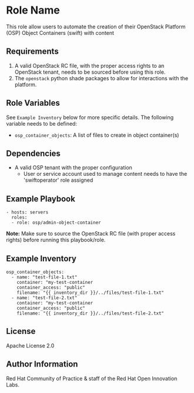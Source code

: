 Role Name
=========

This role allow users to automate the creation of their OpenStack Platform (OSP) Object Containers (swift) with content

Requirements
------------

1. A valid OpenStack RC file, with the proper access rights to an OpenStack tenant, needs to be sourced before using this role.
1. The `openstack` python shade packages to allow for interactions with the platform.

Role Variables
--------------

See `Example Inventory` below for more specific details. The following variable needs to be defined:

- `osp_container_objects`: A list of files to create in object container(s)


Dependencies
------------

* A valid OSP tenant with the proper configuration 
  * User or service account used to manage content needs to have the 'swiftoperator' role assigned


Example Playbook
----------------

```
- hosts: servers
  roles:
  - role: osp/admin-object-container
```

**Note:** Make sure to source the OpenStack RC file (with proper access rights) before running this playbook/role.

Example Inventory
----------------

```
osp_container_objects:
  - name: "test-file-1.txt"
    container: "my-test-container
    container_access: "public"
    filename: "{{ inventory_dir }}/../files/test-file-1.txt"
  - name: "test-file-2.txt"
    container: "my-test-container
    container_access: "public"
    filename: "{{ inventory_dir }}/../files/test-file-2.txt"
```


License
-------

Apache License 2.0


Author Information
------------------

Red Hat Community of Practice & staff of the Red Hat Open Innovation Labs.
